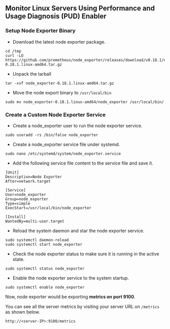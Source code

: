 ## Monitor Linux Servers Using Performance and Usage Diagnosis (PUD) Enabler

### Setup Node Exporter Binary

- Download the latest node exporter package.

```console
cd /tmp
curl -LO https://github.com/prometheus/node_exporter/releases/download/v0.18.1/node_exporter-0.18.1.linux-amd64.tar.gz
```

- Unpack the tarball

```console
tar -xvf node_exporter-0.18.1.linux-amd64.tar.gz
```

- Move the node export binary to `/usr/local/bin`

```console
sudo mv node_exporter-0.18.1.linux-amd64/node_exporter /usr/local/bin/
```

### Create a Custom Node Exporter Service

- Create a node_exporter user to run the node exporter service.

```console
sudo useradd -rs /bin/false node_exporter
```

- Create a node_exporter service file under systemd.

```console
sudo nano /etc/systemd/system/node_exporter.service
```

- Add the following service file content to the service file and save it.

```console
[Unit]
Description=Node Exporter
After=network.target

[Service]
User=node_exporter
Group=node_exporter
Type=simple
ExecStart=/usr/local/bin/node_exporter

[Install]
WantedBy=multi-user.target
```

- Reload the system daemon and star the node exporter service.

```console
sudo systemctl daemon-reload
sudo systemctl start node_exporter
```

- Check the node exporter status to make sure it is running in the active state.

```console
sudo systemctl status node_exporter
```

-  Enable the node exporter service to the system startup.

```console
sudo systemctl enable node_exporter
```

Now, node exporter would be exporting **metrics on port 9100**. 

You can see all the server metrics by visiting your server URL on `/metrics` as shown below.

```console
http://<server-IP>:9100/metrics
```
